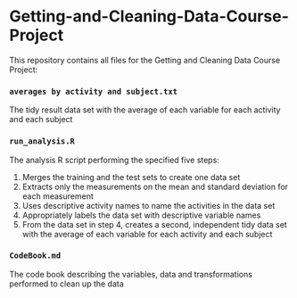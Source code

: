 # Getting-and-Cleaning-Data-Course-Project

This repository contains all files for the Getting and Cleaning Data Course Project:

### ```averages by activity and subject.txt```
The tidy result data set with the average of each variable for each activity and each subject

### ```run_analysis.R```
The analysis R script performing the specified five steps:
1. Merges the training and the test sets to create one data set
2. Extracts only the measurements on the mean and standard deviation for each measurement
3. Uses descriptive activity names to name the activities in the data set
4. Appropriately labels the data set with descriptive variable names
5. From the data set in step 4, creates a second, independent tidy data set with the average of each variable for each activity and each subject

### ```CodeBook.md```
The code book describing the variables, data and transformations performed to clean up the data
